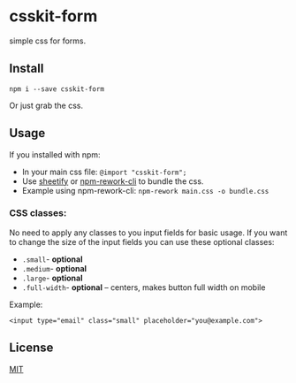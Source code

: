 # csskit-form

simple css for forms.

## Install

```
npm i --save csskit-form
```

Or just grab the css.

## Usage

If you installed with npm:

- In your main css file: `@import "csskit-form";`
- Use [sheetify](http://npmjs.org/sheetify) or [npm-rework-cli](http://npmjs.org/npm-rework-cli) to bundle the css.
- Example using npm-rework-cli: `npm-rework main.css -o bundle.css`

### CSS classes:

No need to apply any classes to you input fields for basic usage. If you want to change the size of the input fields you can use these optional classes:


- `.small`- **optional**
- `.medium`- **optional**
- `.large`- **optional**
- `.full-width`- **optional** – centers, makes button full width on mobile

Example:

```
<input type="email" class="small" placeholder="you@example.com">
```

## License
[MIT](/LICENSE.md)